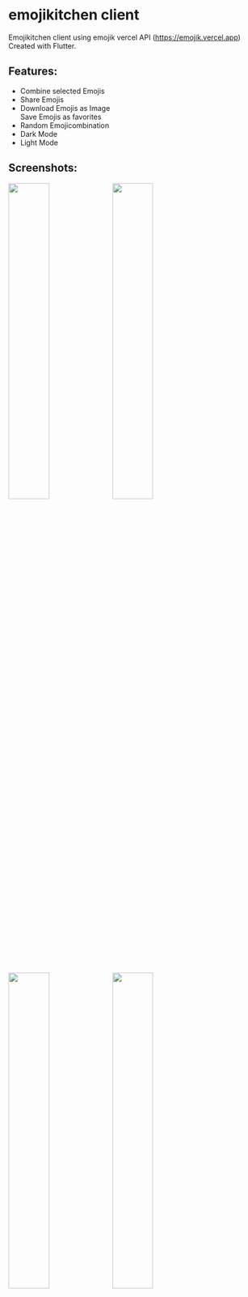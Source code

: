 
# emojikitchen client

Emojikitchen client using emojik vercel API (https://emojik.vercel.app)
Created with Flutter.

<h2>Features:</h2>
<ul>
<li>Combine selected Emojis</li>
<li>Share Emojis</li>  
<li>Download Emojis as Image</li>
<l1>Save Emojis as favorites</li>
<li>Random Emojicombination</li>
<li>Dark Mode</li>
<li>Light Mode</li>

</ul>

<h2>Screenshots:</h2>
<img src="https://github.com/user-attachments/assets/ef335b45-8b6c-4472-bb9b-1c800b259dcc" width=40%>
<img src="https://github.com/user-attachments/assets/70c9c860-5bd7-4939-b707-d85d1e0d60ca" width=40%>
<img src="https://github.com/user-attachments/assets/f8d0d87d-674f-4b32-9e5a-d8905b243077" width=40%>
<img src="https://github.com/user-attachments/assets/df4fda7b-e9bb-4c65-bfd7-2bcc064774c8" width=40%>
